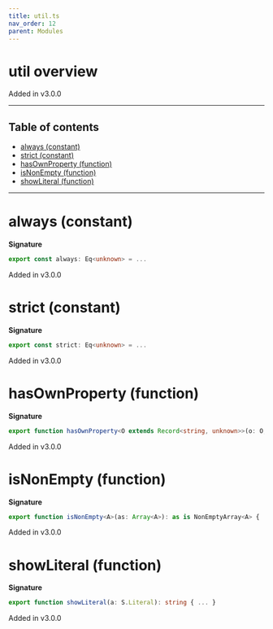 ```yaml
---
title: util.ts
nav_order: 12
parent: Modules
---
```


# util overview

Added in v3.0.0

---

<h2 class="text-delta">Table of contents</h2>

- [always (constant)](#always-constant)
- [strict (constant)](#strict-constant)
- [hasOwnProperty (function)](#hasownproperty-function)
- [isNonEmpty (function)](#isnonempty-function)
- [showLiteral (function)](#showliteral-function)

---

# always (constant)

**Signature**

```ts
export const always: Eq<unknown> = ...
```

Added in v3.0.0

# strict (constant)

**Signature**

```ts
export const strict: Eq<unknown> = ...
```

Added in v3.0.0

# hasOwnProperty (function)

**Signature**

```ts
export function hasOwnProperty<O extends Record<string, unknown>>(o: O, k: string): k is keyof O & string { ... }
```

Added in v3.0.0

# isNonEmpty (function)

**Signature**

```ts
export function isNonEmpty<A>(as: Array<A>): as is NonEmptyArray<A> { ... }
```

Added in v3.0.0

# showLiteral (function)

**Signature**

```ts
export function showLiteral(a: S.Literal): string { ... }
```

Added in v3.0.0
